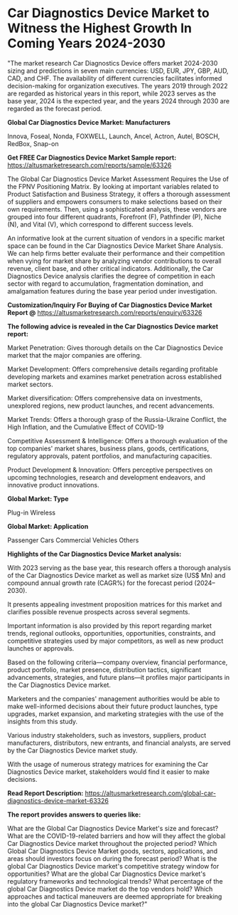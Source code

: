 <h1>Car Diagnostics Device Market to Witness the Highest Growth In Coming Years 2024-2030</h1>

"The market research Car Diagnostics Device offers market 2024-2030 sizing and predictions in seven main currencies: USD, EUR, JPY, GBP, AUD, CAD, and CHF. The availability of different currencies facilitates informed decision-making for organization executives. The years 2019 through 2022 are regarded as historical years in this report, while 2023 serves as the base year, 2024 is the expected year, and the years 2024 through 2030 are regarded as the forecast period.

<b>Global Car Diagnostics Device Market: Manufacturers</b>

Innova, Foseal, Nonda, FOXWELL, Launch, Ancel, Actron, Autel, BOSCH, RedBox, Snap-on

<b>Get FREE Car Diagnostics Device Market Sample report:</b> <a href="https://altusmarketresearch.com/reports/sample/63326">https://altusmarketresearch.com/reports/sample/63326</a>

The Global Car Diagnostics Device Market Assessment Requires the Use of the FPNV Positioning Matrix. By looking at important variables related to Product Satisfaction and Business Strategy, it offers a thorough assessment of suppliers and empowers consumers to make selections based on their own requirements. Then, using a sophisticated analysis, these vendors are grouped into four different quadrants, Forefront (F), Pathfinder (P), Niche (N), and Vital (V), which correspond to different success levels.

An informative look at the current situation of vendors in a specific market space can be found in the Car Diagnostics Device Market Share Analysis. We can help firms better evaluate their performance and their competition when vying for market share by analyzing vendor contributions to overall revenue, client base, and other critical indicators. Additionally, the Car Diagnostics Device analysis clarifies the degree of competition in each sector with regard to accumulation, fragmentation domination, and amalgamation features during the base year period under investigation.

<b>Customization/Inquiry For Buying of Car Diagnostics Device Market Report @</b> <a href="https://altusmarketresearch.com/reports/enquiry/63326">https://altusmarketresearch.com/reports/enquiry/63326</a>

<b>The following advice is revealed in the Car Diagnostics Device market report:</b>

Market Penetration: Gives thorough details on the Car Diagnostics Device market that the major companies are offering.

Market Development: Offers comprehensive details regarding profitable developing markets and examines market penetration across established market sectors.

Market diversification: Offers comprehensive data on investments, unexplored regions, new product launches, and recent advancements.

Market Trends: Offers a thorough grasp of the Russia-Ukraine Conflict, the High Inflation, and the Cumulative Effect of COVID-19

Competitive Assessment & Intelligence: Offers a thorough evaluation of the top companies' market shares, business plans, goods, certifications, regulatory approvals, patent portfolios, and manufacturing capacities.

Product Development & Innovation: Offers perceptive perspectives on upcoming technologies, research and development endeavors, and innovative product innovations.

<b>Global Market: Type</b>

Plug-in
Wireless

<b>Global Market: Application</b>

Passenger Cars
Commercial Vehicles
Others


<b>Highlights of the Car Diagnostics Device Market analysis:</b>

With 2023 serving as the base year, this research offers a thorough analysis of the Car Diagnostics Device market as well as market size (US$ Mn) and compound annual growth rate (CAGR%) for the forecast period (2024–2030).

It presents appealing investment proposition matrices for this market and clarifies possible revenue prospects across several segments.

Important information is also provided by this report regarding market trends, regional outlooks, opportunities, opportunities, constraints, and competitive strategies used by major competitors, as well as new product launches or approvals.

Based on the following criteria—company overview, financial performance, product portfolio, market presence, distribution tactics, significant advancements, strategies, and future plans—it profiles major participants in the Car Diagnostics Device market.

Marketers and the companies' management authorities would be able to make well-informed decisions about their future product launches, type upgrades, market expansion, and marketing strategies with the use of the insights from this study.

Various industry stakeholders, such as investors, suppliers, product manufacturers, distributors, new entrants, and financial analysts, are served by the Car Diagnostics Device market study.

With the usage of numerous strategy matrices for examining the Car Diagnostics Device market, stakeholders would find it easier to make decisions.

<b>Read Report Description:</b> <a href="https://altusmarketresearch.com/global-car-diagnostics-device-market-63326">https://altusmarketresearch.com/global-car-diagnostics-device-market-63326</a>

<b>The report provides answers to queries like:</b>

What are the Global Car Diagnostics Device Market's size and forecast?
What are the COVID-19-related barriers and how will they affect the global Car Diagnostics Device market throughout the projected period?
Which Global Car Diagnostics Device Market goods, sectors, applications, and areas should investors focus on during the forecast period?
What is the global Car Diagnostics Device market's competitive strategy window for opportunities?
What are the global Car Diagnostics Device market's regulatory frameworks and technological trends?
What percentage of the global Car Diagnostics Device market do the top vendors hold?
Which approaches and tactical maneuvers are deemed appropriate for breaking into the global Car Diagnostics Device market?"
